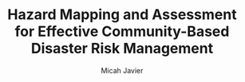 ---
  audience: 
    - "other"
  author: "Micah Javier"
  description: "This mapping project will be conducted in multiple locations per member of the group.  Initially, we will start mapping in our own respective barangay of residence then move to the next adjacent barangay."
  difficulty: "beginner"
  date_posted: "2021-05-07"
  osm_username: "Micah Javier"
  filename: "1620364351084-PROJECT-ACTIVITY-Proposal-Template.pdf"
  group: ""
  layout: "project"
  preparation_time: "more_than_one_day"
  project_time: 
    - "flexible"
  thumbnail: "1620364483402-1341991804IrKBBFPe.jpg"
  title: "Hazard Mapping and Assessment for Effective Community-Based Disaster Risk Management"
  type: "desktop"
  url: "2021-05-07-207140"

---